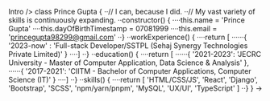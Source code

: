 Intro />
class Prince Gupta {
··// I can, because I did.
··// My vast variety of skills is continuously expanding.
··constructor() {
····this.name = 'Prince Gupta'
····this.dayOfBirthTimestamp = 07081999
····this.email = 'princegupta98299@gmail.com'
··}
··workExperience() {
····return [
······{ '2023-now' : 'Full-stack Developer/SSTPL (Sehaj Synergy Technologies Private Limited)' }
····]
··}
··education() {
····return [
······{ '2021-2023': 'JECRC University - Master of Computer Application, Data Science & Analysis' },
······{ '2017-2021': 'CIITM - Bachelor of Computer Applications, Computer Science (IT)' }
····]
··}
··skills() {
····return [ 'HTML/CSS/JS', 'React', 'Django', 'Bootstrap', 'SCSS', 'npm/yarn/pnpm', 'MySQL', 'UX/UI', 'TypeScript'  ]
··}
}
→
